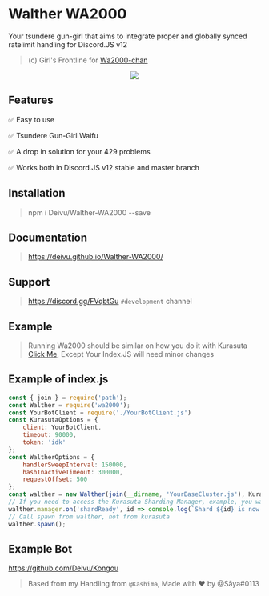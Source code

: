 # Walther WA2000
Your tsundere gun-girl that aims to integrate proper and globally synced ratelimit handling for Discord.JS v12

> (c) Girl's Frontline for [Wa2000-chan](https://iopwiki.com/wiki/WA2000)

<p align="center">
  <img src="https://iopwiki.com/images/c/ce/WA2000_costume3.png">
</p>

## Features

✅ Easy to use

✅ Tsundere Gun-Girl Waifu

✅ A drop in solution for your 429 problems

✅ Works both in Discord.JS v12 stable and master branch

## Installation
> npm i Deivu/Walther-WA2000 --save

## Documentation
> https://deivu.github.io/Walther-WA2000/

## Support
> https://discord.gg/FVqbtGu `#development` channel

## Example
> Running Wa2000 should be similar on how you do it with Kurasuta [Click Me](https://github.com/Deivu/Kurasuta#example), Except Your Index.JS will need minor changes

## Example of index.js
```js
const { join } = require('path');
const Walther = require('wa2000');
const YourBotClient = require('./YourBotClient.js')
const KurasutaOptions = {
    client: YourBotClient,
    timeout: 90000,
    token: 'idk'
};
const WaltherOptions = {
    handlerSweepInterval: 150000,
    hashInactiveTimeout: 300000,
    requestOffset: 500
};
const walther = new Walther(join(__dirname, 'YourBaseCluster.js'), KurasutaOptions,  WaltherOptions);
// If you need to access the Kurasuta Sharding Manager, example, you want to listen to shard ready event
walther.manager.on('shardReady', id => console.log(`Shard ${id} is now ready`));
// Call spawn from walther, not from kurasuta
walther.spawn();
```

## Example Bot
https://github.com/Deivu/Kongou

> Based from my Handling from `@Kashima`, Made with ❤ by @Sāya#0113
